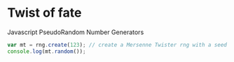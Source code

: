 # Twist of fate

Javascript PseudoRandom Number Generators

```js
var mt = rng.create(123); // create a Mersenne Twister rng with a seed of 123
console.log(mt.random());
```
